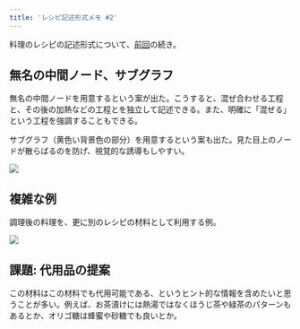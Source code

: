 ```yaml
---
title: 'レシピ記述形式メモ #2'
---
```

料理のレシピの記述形式について、[前回](https://r7kamura.com/articles/2022-05-13-mermaid-recipe-memo)の続き。

無名の中間ノード、サブグラフ
--------------

無名の中間ノードを用意するという案が出た。こうすると、混ぜ合わせる工程と、その後の加熱などの工程とを独立して記述できる。また、明確に「混ぜる」という工程を強調することもできる。

サブグラフ（黄色い背景色の部分）を用意するという案も出た。見た目上のノードが散らばるのを防げ、視覚的な誘導もしやすい。

![](https://lh5.googleusercontent.com/Egqc2hcdCGD5GdsvH5JQvWSDRMkku4rm3Bd_93wMquB8_WG1Lp6fh8PGZdzOD27cRMgmo-8-4BcpNCkpO40QPk_n8N8m20ntzPJ784OTzO-p7O87iIq-tzcjIk3BK9YHhPiVmwEjaNfzJjpsx-slmA)

複雑な例
----

調理後の料理を、更に別のレシピの材料として利用する例。

![](https://lh3.googleusercontent.com/ncIjzF5QDPC_9b_UAPCrQmdntC7ANit8hfkoVjFlqsBn9jUGW3Ji7rsHduj8WBs67SeS7twxz-ywvYejBF6ffKIhhSGvbU1Np-BpVLuowaD15JdF2lU39o2CFTCv67q1b9u9wY84YdhHzGRRReFJ5Q)

課題: 代用品の提案
----------

この材料はこの材料でも代用可能である、というヒント的な情報を含めたいと思うことが多い。例えば、お茶漬けには熱湯ではなくほうじ茶や緑茶のパターンもあるとか、オリゴ糖は蜂蜜や砂糖でも良いとか。
